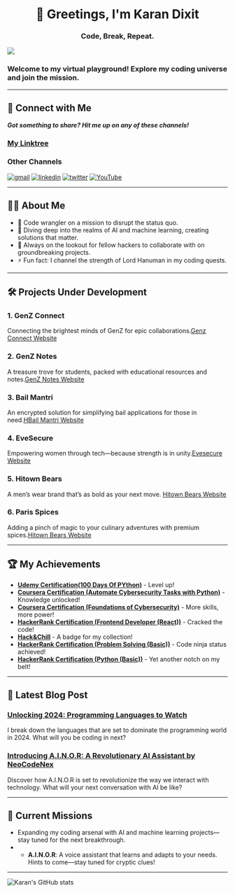 <h1 align="center">👾 Greetings, I'm Karan Dixit</h1>
<h3 align="center">Code, Break, Repeat.</h3>

![](https://komarev.com/ghpvc/?username=dixitk941)

### Welcome to my virtual playground! Explore my coding universe and join the mission.

---

## 📡 Connect with Me

***Got something to share? Hit me up on any of these channels!***

### [My Linktree](https://linktr.ee/dixitk941)

### Other Channels
<a href="mailto:dixitk941@gmail.com" target="_blank"><img src="https://img.shields.io/badge/Gmail-D14836?style=for-the-badge&logo=gmail&logoColor=white" alt="gmail"></a>
<a href="https://www.linkedin.com/in/karan-dixit-7223a628a//" target="_blank"><img src="https://img.shields.io/badge/LinkedIn-0077B5?style=for-the-badge&logo=linkedin&logoColor=white" alt="linkedin"></a>
<a href="https://twitter.com/dixitk941" target="_blank"><img src="https://img.shields.io/badge/Twitter-1DA1F2?style=for-the-badge&logo=twitter&logoColor=white" alt="twitter"></a>
<a href="https://www.youtube.com/channel/neocodenex" target="_blank"><img src="https://img.shields.io/badge/YouTube-%23FF0000.svg?style=for-the-badge&logo=YouTube&logoColor=white" alt="YouTube"></a>

---

## 👨‍💻 About Me
- 🔭 Code wrangler on a mission to disrupt the status quo.
- 🚀 Diving deep into the realms of AI and machine learning, creating solutions that matter.
- 👾 Always on the lookout for fellow hackers to collaborate with on groundbreaking projects.
- ⚡ Fun fact: I channel the strength of Lord Hanuman in my coding quests.

---

## 🛠 Projects Under Development

### **1. GenZ Connect**
Connecting the brightest minds of GenZ for epic collaborations.[Genz Connect Website](https://genzconnectt.vercel.app)

### **2. GenZ Notes**
A treasure trove for students, packed with educational resources and notes.[GenZ Notes Website](https://genznotes.vercel.app)

### **3. Bail Mantri**
An encrypted solution for simplifying bail applications for those in need.[HBail Mantri Website](https://bailmantri.vercel.app)

### **4. EveSecure**
Empowering women through tech—because strength is in unity.[Evesecure Website](https://evesecure.vercel.app)

### **5. Hitown Bears**
A men’s wear brand that’s as bold as your next move. [Hitown Bears Website](https://hitownbears.live)

### **6. Paris Spices**
Adding a pinch of magic to your culinary adventures with premium spices.[Hitown Bears Website](https://parispices.com)

---

## 🏆 My Achievements

- **[Udemy Certification(100 Days Of PYthon)](https://www.udemy.com/certificate/UC-5ae74439-d651-4d77-a336-e601d2a58831/)** - Level up!
- **[Coursera Certification (Automate Cybersecurity Tasks with Python)](https://www.coursera.org/account/accomplishments/verify/PMMDU432HJ9Q)** - Knowledge unlocked!
- **[Coursera Certification (Foundations of Cybersecurity)](https://www.coursera.org/account/accomplishments/verify/C7BUP2BJCQZB)** - More skills, more power!
- **[HackerRank Certification (Frontend Developer (React))](https://www.hackerrank.com/certificates/ec9d3e0351d0)** - Cracked the code!
- **[Hack&Chill](https://certificate.givemycertificate.com/c/6f956f17-887a-479b-8b14-792588feadaa)** - A badge for my collection!
- **[HackerRank Certification (Problem Solving (Basic))](https://www.hackerrank.com/certificates/15fd22f3ec65)** - Code ninja status achieved!
- **[HackerRank Certification (Python (Basic))](https://www.hackerrank.com/certificates/0ed124886d78)** - Yet another notch on my belt!

---

## 📝 Latest Blog Post
### **[Unlocking 2024: Programming Languages to Watch](https://dixitk941.blogspot.com/2024/09/unlocking-2024-programming-languages.html)** 
I break down the languages that are set to dominate the programming world in 2024. What will you be coding in next?

### **[Introducing A.I.N.O.R: A Revolutionary AI Assistant by NeoCodeNex](https://dixitk941.blogspot.com/2024/09/introducing-ainor-revolutionary-ai.html)** 
Discover how A.I.N.O.R is set to revolutionize the way we interact with technology. What will your next conversation with AI be like?

---

## 💪 Current Missions
- Expanding my coding arsenal with AI and machine learning projects—stay tuned for the next breakthrough.
- - **A.I.N.O.R**: A voice assistant that learns and adapts to your needs. Hints to come—stay tuned for cryptic clues!

---

![Karan's GitHub stats](https://github-readme-stats.vercel.app/api?username=dixitk941&theme=dark&show_icons=true&count_private=true)
